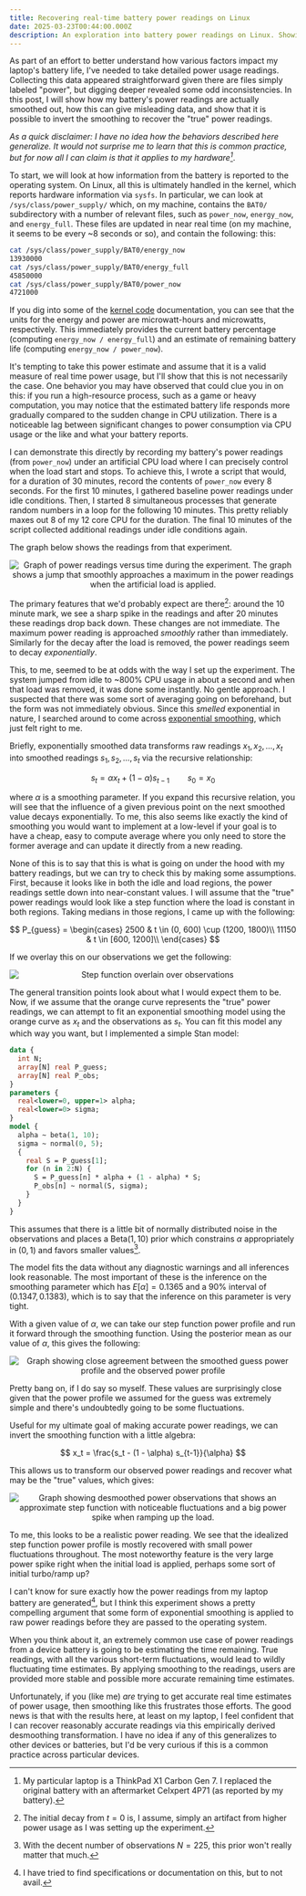 ```yaml
---
title: Recovering real-time battery power readings on Linux 
date: 2025-03-23T00:44:00.000Z
description: An exploration into battery power readings on Linux. Showing how on my laptop, the power readings are smoothed and that, by learning the smoothing function, true power readings can be recovered.
---
```


As part of an effort to better understand how various factors impact my
laptop's battery life, I've needed to take detailed power usage readings.
Collecting this data appeared straightforward given there are files
simply labeled "power", but digging deeper revealed some odd inconsistencies.
In this post, I will show how my battery's power readings are actually
smoothed out, how this can give misleading data, and show that it is
possible to invert the smoothing to recover the "true" power readings.

_As a quick disclaimer: I have no idea how the behaviors described here 
generalize. It would not surprise me to learn that this is common
practice, but for now all I can claim is that it applies to my
hardware[^1]_.

To start, we will look at how information from the battery is reported to the
operating system. On Linux, all this is ultimately handled in the kernel, which
reports hardware information via `sysfs`. In particular, we can look at
`/sys/class/power_supply/` which, on my machine, contains the `BAT0/`
subdirectory with a number of relevant files, such as `power_now`,
`energy_now`, and `energy_full`. These files are updated in near real time (on
my machine, it seems to be every ~8 seconds or so), and contain the following:
this:

```bash
cat /sys/class/power_supply/BAT0/energy_now
13930000
cat /sys/class/power_supply/BAT0/energy_full
45850000
cat /sys/class/power_supply/BAT0/power_now  
4721000
```

If you dig into some of the [kernel code](https://web.git.kernel.org/pub/scm/linux/kernel/git/stable/linux.git/tree/include/linux/power_supply.h?h=linux-6.9.y)
documentation, 
you can see that the units for the energy and power are microwatt-hours and
microwatts, respectively. This immediately provides the current battery
percentage (computing `energy_now / energy_full`) and an estimate of
remaining battery life (computing `energy_now / power_now`). 

It's tempting to take this power estimate and assume that it is a valid
measure of real time power usage, but I'll show that this is not necessarily
the case. One behavior you may have observed that could clue you in on this: if
you run a high-resource process, such as a game or heavy computation,
you may notice that the estimated battery life responds more gradually compared
to the sudden change in CPU utilization. There is a noticeable lag between
significant changes to power consumption via CPU usage or the like and what
your battery reports.

I can demonstrate this directly by recording my battery's power readings 
(from `power_now`) under an artificial CPU load where I can precisely
control when the load start and stops. To achieve this, I wrote a script 
that would, for a duration of 30 minutes, record the contents of `power_now` every
8 seconds. For the first 10 minutes, I gathered baseline
power readings under idle conditions. Then, I started 8 simultaneous
processes that generate random numbers in a loop for the following 10 minutes.
This pretty reliably maxes out 8 of my 12 core CPU for the duration. The final
10 minutes of the script collected additional readings under idle conditions
again.

The graph below shows the readings from that experiment.

<div style="text-align: center;">
  <img src="/post-images/power-readings-desmoothed/observed_power.svg" alt=
  "Graph of power readings versus time during the experiment. The graph shows a
  jump that smoothly approaches a maximum in the power readings when the
  artificial load is applied." style="display: block; margin: 0 auto"/>
</div>

The primary features that we'd probably expect are there[^2]: around the 10 minute
mark, we see a sharp spike in the readings and after 20 minutes
these readings drop back down. These changes are not 
immediate. The maximum power reading is approached _smoothly_ rather than
immediately. Similarly for the decay after the load is removed, the power
readings seem to decay _exponentially_. 

This, to me, seemed to be at odds with the way I set up the experiment.
The system jumped from idle to ~800% CPU usage in about a second and when
that load was removed, it was done some instantly. No gentle approach.
I suspected that there was some sort of averaging going on beforehand, but
the form was not immediately obvious. Since this _smelled_ exponential in nature,
I searched around to come across [exponential smoothing](https://en.wikipedia.org/wiki/Exponential_smoothing), which just felt right to me.

Briefly, exponentially smoothed data transforms raw readings 
$x_1, x_2, \dots, x_t$ into smoothed readings $s_1, s_2, \dots, s_t$
via the recursive relationship:

$$
s_t = \alpha x_t + (1 - \alpha) s_{t - 1} \qquad s_0 = x_0
$$

where $\alpha$ is a smoothing parameter. If you expand this
recursive relation, you will see that the influence of a given previous point
on the next smoothed value decays exponentially. To me, this
also seems like exactly the kind of smoothing you would want to implement
at a low-level if your goal is to have a cheap, easy to compute average
where you only need to store the former average and can update it directly
from a new reading.

None of this is to say that this is what is going on under the hood
with my battery readings, but we can try to check this by making some
assumptions. First, because it looks like in both the idle and load
regions, the power readings settle down into near-constant values.
I will assume that the "true" power readings would look like a
step function where the load is constant in both regions. Taking
medians in those regions, I came up with the following:

$$
P_{guess} = \begin{cases}
2500 & t \in (0, 600) \cup (1200, 1800)\\
11150 & t \in [600, 1200]\\
\end{cases}
$$

If we overlay this on our observations we get the following:

<div style="text-align: center;">
  <img src="/post-images/power-readings-desmoothed/guess_overlay.svg" alt=
  "Step function overlain over observations" style="display: block; margin: 0 auto"/>
</div>

The general transition points look about what I would expect
them to be. Now, if we assume that the orange curve represents 
the "true" power readings, we can attempt to fit an 
exponential smoothing model using the orange curve as $x_t$ and
the observations as $s_t$. You can fit this model any which way
you want, but I implemented a simple Stan model:

```stan
data {
  int N;
  array[N] real P_guess;
  array[N] real P_obs;
}
parameters {
  real<lower=0, upper=1> alpha;
  real<lower=0> sigma;
}
model {
  alpha ~ beta(1, 10);
  sigma ~ normal(0, 5);
  {
    real S = P_guess[1];
    for (n in 2:N) {
      S = P_guess[n] * alpha + (1 - alpha) * S;
      P_obs[n] ~ normal(S, sigma);
    }
  }
}
```

This assumes that there is a little bit of normally
distributed noise in the observations and places a $\mathrm{Beta}(1, 10)$
prior which constrains $\alpha$ appropriately in $(0, 1)$ and 
favors smaller values[^3].

The model fits the data without any diagnostic warnings
and all inferences look reasonable. The most important of these
is the inference on the smoothing parameter which has $E[\alpha] = 0.1365$
and a 90% interval of $(0.1347, 0.1383)$, which is to say that the 
inference on this parameter is very tight.

With a given value of $\alpha$, we can take our step function
power profile and run it forward through the smoothing function.
Using the posterior mean as our value of $\alpha$, this gives the following:


<div style="text-align: center;">
  <img src="/post-images/power-readings-desmoothed/guess_smoothed.svg" alt=
  "Graph showing close agreement between the smoothed guess power profile and the observed power profile" style="display: block; margin: 0 auto"/>
</div>

Pretty bang on, if I do say so myself. These values are surprisingly close
given that the power profile we assumed for the guess was extremely simple
and there's undoubtedly going to be some fluctuations.

Useful for my ultimate goal of making accurate power readings, 
we can invert the smoothing function with a little algebra:

$$
x_t = \frac{s_t - (1 - \alpha) s_{t-1}}{\alpha}
$$

This allows us to transform our observed power readings and 
recover what may be the "true" values, which gives:

<div style="text-align: center;">
  <img src="/post-images/power-readings-desmoothed/desmoothed.svg" alt=
  "Graph showing desmoothed power observations that shows an
    approximate step function with noticeable fluctuations and a 
    big power spike when ramping up the load." style="display: block; margin: 0 auto"/>
</div>

To me, this looks to be a realistic power reading. We see that the idealized
step function power profile is mostly recovered with small power fluctuations 
throughout. The most noteworthy feature is the very large power spike right
when the initial load is applied, perhaps some sort of initial turbo/ramp up?

I can't know for sure exactly how the power readings from my laptop battery
are generated[^4], but I think this experiment shows a pretty compelling argument
that some form of exponential smoothing is applied to raw power readings
before they are passed to the operating system. 

When you think about it, an extremely common use case of power readings from
a device battery is going to be estimating the time remaining. True
readings, with all the various short-term fluctuations, would lead to 
wildly fluctuating time estimates. By applying smoothing to the readings,
users are provided more stable and possible more accurate remaining time
estimates. 

Unfortunately, if you (like me) _are_ trying to get accurate 
real time estimates of power usage, then smoothing like this frustrates
those efforts. The good news is that with the results here, at least on my
laptop, I feel confident that I can recover reasonably accurate readings via
this empirically derived desmoothing transformation. I have no idea if any of
this generalizes to other devices or batteries, but I'd be very curious if this
is a common practice across particular devices.


[^1]: My particular laptop is a ThinkPad X1 Carbon Gen 7. I replaced
the original battery with an aftermarket CeIxpert 4P71 (as reported
by my battery).
[^2]: The initial decay from $t=0$ is, I assume, 
simply an artifact from higher power usage as I was setting up the
experiment.
[^3]: With the decent number of observations $N = 225$, this prior won't really
matter that much.
[^4]: I have tried to find specifications or documentation on this, but to
not avail.
